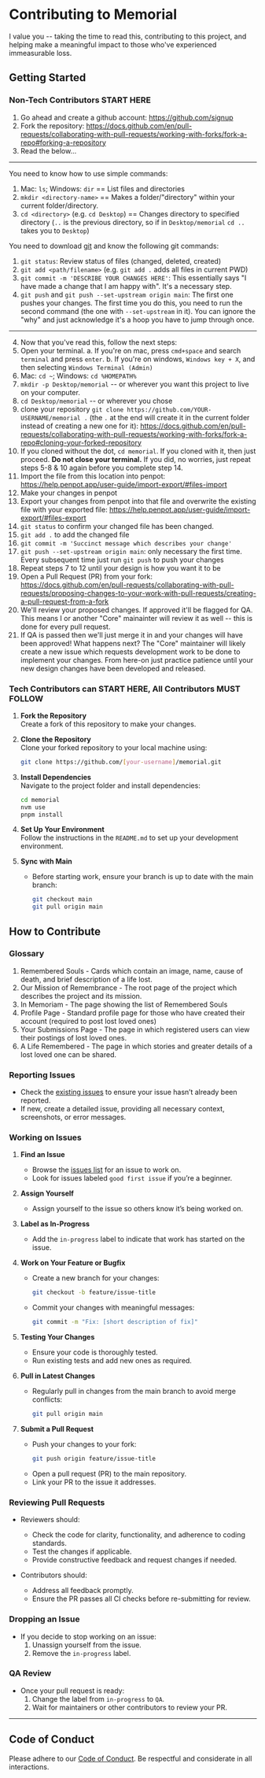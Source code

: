 # Contributing to Memorial

I value you -- taking the time to read this, contributing to this project, and helping make a meaningful impact to those who've experienced immeasurable loss.

## Getting Started

### Non-Tech Contributors START HERE

1. Go ahead and create a github account: https://github.com/signup
2. Fork the repository: https://docs.github.com/en/pull-requests/collaborating-with-pull-requests/working-with-forks/fork-a-repo#forking-a-repository
3. Read the below...

---

You need to know how to use simple commands:
1. Mac: `ls`; Windows: `dir`  ==  List files and directories
2. `mkdir <directory-name>` ==  Makes a folder/"directory" within your current folder/directory.
3. `cd <directory>` (e.g. `cd Desktop`) == Changes directory to specified directory (`..` is the previous directory, so if in `Desktop/memorial` `cd ..` takes you to `Desktop`)

You need to download [git](https://git-scm.com/downloads) and know the following git commands:
1. `git status`: Review status of files (changed, deleted, created)
2. `git add <path/filename>` (e.g. `git add .` adds all files in current PWD)
3. `git commit -m 'DESCRIBE YOUR CHANGES HERE'`: This essentially says "I have made a change that I am happy with". It's a necessary step.
4. `git push` and `git push --set-upstream origin main`: The first one pushes your changes. The first time you do this, you need to run the second command (the one with `--set-upstream` in it). You can ignore the "why" and just acknowledge it's a hoop you have to jump through once.

---

4. Now that you've read this, follow the next steps:
5. Open your terminal.
    a. If you're on mac, press `cmd+space` and search `terminal` and press `enter`.
    b. If you're on windows, `Windows key + X`, and then selecting `Windows Terminal (Admin)`
6. Mac: `cd ~`; Windows: `cd %HOMEPATH%`
7. `mkdir -p Desktop/memorial` -- or wherever you want this project to live on your computer. 
8. `cd Desktop/memorial` -- or wherever you chose
9. clone your repository `git clone https://github.com/YOUR-USERNAME/memorial .` (the `.` at the end will create it in the current folder instead of creating a new one for it): https://docs.github.com/en/pull-requests/collaborating-with-pull-requests/working-with-forks/fork-a-repo#cloning-your-forked-repository
10. If you cloned without the dot, `cd memorial`. If you cloned with it, then just proceed. **Do not close your terminal.** If you did, no worries, just repeat steps 5-8 & 10 again before you complete step 14.
11. Import the file from this location into penpot: https://help.penpot.app/user-guide/import-export/#files-import
12. Make your changes in penpot
13. Export your changes from penpot into that file and overwrite the existing file with your exported file: https://help.penpot.app/user-guide/import-export/#files-export
14. `git status` to confirm your changed file has been changed.
15. `git add .` to add the changed file
16. `git commit -m 'Succinct message which describes your change'`
17. `git push --set-upstream origin main`: only necessary the first time. Every subsequent time just run `git push` to push your changes
18. Repeat steps 7 to 12 until your design is how you want it to be
19. Open a Pull Request (PR) from your fork: https://docs.github.com/en/pull-requests/collaborating-with-pull-requests/proposing-changes-to-your-work-with-pull-requests/creating-a-pull-request-from-a-fork
20. We'll review your proposed changes. If approved it'll be flagged for QA. This means I or another "Core" mainainter will review it as well -- this is done for every pull request.
21. If QA is passed then we'll just merge it in and your changes will have been approved! What happens next? The "Core" maintainer will likely create a new issue which requests development work to be done to implement your changes. From here-on just practice patience until your new design changes have been developed and released. 

### Tech Contributors can START HERE, All Contributors MUST FOLLOW

1. **Fork the Repository**  
   Create a fork of this repository to make your changes.

2. **Clone the Repository**  
   Clone your forked repository to your local machine using:
   ```bash
   git clone https://github.com/[your-username]/memorial.git
   ```

3. **Install Dependencies**  
   Navigate to the project folder and install dependencies:
   ```bash
   cd memorial
   nvm use
   pnpm install
   ```

4. **Set Up Your Environment**  
   Follow the instructions in the `README.md` to set up your development environment.

5. **Sync with Main**
   - Before starting work, ensure your branch is up to date with the main branch:
     ```bash
     git checkout main
     git pull origin main
     ```

## How to Contribute

### Glossary

1. Remembered Souls - Cards which contain an image, name, cause of death, and brief description of a life lost.
2. Our Mission of Remembrance - The root page of the project which describes the project and its mission.
3. In Memoriam - The page showing the list of Remembered Souls
4. Profile Page - Standard profile page for those who have created their account (required to post lost loved ones)
5. Your Submissions Page - The page in which registered users can view their postings of lost loved ones.
6. A Life Remembered - The page in which stories and greater details of a lost loved one can be shared.

### Reporting Issues

- Check the [existing issues](https://github.com/lcpichette/healthcare-memorial/issues) to ensure your issue hasn’t already been reported.
- If new, create a detailed issue, providing all necessary context, screenshots, or error messages.

### Working on Issues

1. **Find an Issue**
   - Browse the [issues list](https://github.com/[org-name]/[project-name]/issues) for an issue to work on.
   - Look for issues labeled `good first issue` if you’re a beginner.

2. **Assign Yourself**
   - Assign yourself to the issue so others know it’s being worked on.

3. **Label as In-Progress**
   - Add the `in-progress` label to indicate that work has started on the issue.

4. **Work on Your Feature or Bugfix**
   - Create a new branch for your changes:
     ```bash
     git checkout -b feature/issue-title
     ```
   - Commit your changes with meaningful messages:
     ```bash
     git commit -m "Fix: [short description of fix]"
     ```

5. **Testing Your Changes**
   - Ensure your code is thoroughly tested.
   - Run existing tests and add new ones as required.

6. **Pull in Latest Changes**
   - Regularly pull in changes from the main branch to avoid merge conflicts:
     ```bash
     git pull origin main
     ```

7. **Submit a Pull Request**
   - Push your changes to your fork:
     ```bash
     git push origin feature/issue-title
     ```
   - Open a pull request (PR) to the main repository.
   - Link your PR to the issue it addresses.

### Reviewing Pull Requests

- Reviewers should:
  - Check the code for clarity, functionality, and adherence to coding standards.
  - Test the changes if applicable.
  - Provide constructive feedback and request changes if needed.

- Contributors should:
  - Address all feedback promptly.
  - Ensure the PR passes all CI checks before re-submitting for review.

### Dropping an Issue

- If you decide to stop working on an issue:
  1. Unassign yourself from the issue.
  2. Remove the `in-progress` label.

### QA Review

- Once your pull request is ready:
  1. Change the label from `in-progress` to `QA`.
  2. Wait for maintainers or other contributors to review your PR.

---

## Code of Conduct

Please adhere to our [Code of Conduct](CODE_OF_CONDUCT.md). Be respectful and considerate in all interactions.

